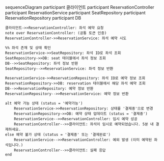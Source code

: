sequenceDiagram
participant 클라이언트
participant ReservationController
participant ReservationService
participant SeatRepository
participant ReservationRepository
participant DB
 
    클라이언트->>ReservationController: 좌석 예약 요청 
    note over ReservationController: (공통 토큰 인증)
    ReservationController->>ReservationService: 좌석 예약 시도

    %% 좌석 존재 및 상태 확인
    ReservationService->>SeatRepository: 좌석 ID로 좌석 조회
    SeatRepository->>DB: seat 테이블에서 좌석 정보 조회
    DB-->>SeatRepository: 좌석 정보 반환
    SeatRepository-->>ReservationService: 좌석 정보 반환

    ReservationService->>ReservationRepository: 좌석 ID로 예약 정보 조회
    ReservationRepository->>DB: reservation 테이블에서 해당 좌석 예약 조회
    DB-->>ReservationRepository: 예약 정보 반환
    ReservationRepository-->>ReservationService: 예약 정보 반환

    alt 예약 가능 상태 (status = '예약가능')
        ReservationService->>ReservationRepository: 상태를 '결제중'으로 변경
        ReservationRepository->>DB: 예약 상태 업데이트 (status = '결제중')
        ReservationService-->>ReservationController: 임시 예약 성공
        ReservationController-->>클라이언트: 좌석이 임시로 예약되었습니다. 5분 내 결제하세요.
    else 예약 불가 상태 (status = '결제중' 또는 '결제완료')
        ReservationService-->>ReservationController: 예외 발생 (이미 예약된 좌석입니다.)
        ReservationController-->>클라이언트: 실패 응답
    end
